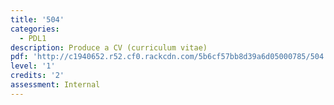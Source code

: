 ```yaml
---
title: '504'
categories: 
  - PDL1
description: Produce a CV (curriculum vitae)
pdf: 'http://c1940652.r52.cf0.rackcdn.com/5b6cf57bb8d39a6d05000785/504.pdf'
level: '1'
credits: '2'
assessment: Internal
---
```


